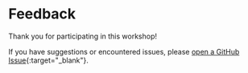 
# Feedback

Thank you for participating in this workshop!

If you have suggestions or encountered issues, please [open a GitHub Issue](https://github.com/binarytrails-ai/aiagent-workshop/issues){:target="_blank"}.
